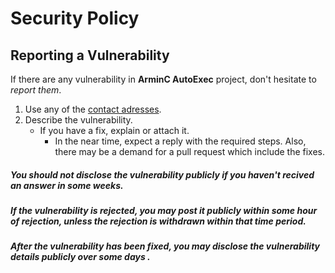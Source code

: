 # Security Policy

## Reporting a Vulnerability

If there are any vulnerability in **ArminC AutoExec** project, don't hesitate to _report them_.
        
1. Use any of the [contact adresses](https://github.com/Stellar-Colombian-Technology/EcoShield-Bakend#support).
2. Describe the vulnerability.
   * If you have a fix, explain or attach it.
     * In the near time, expect a reply with the required steps. Also, there may be a demand for a pull request which include the fixes.

##### You should not disclose the vulnerability publicly if you haven't recived an answer in some weeks.

##### If the vulnerability is rejected, you may post it publicly within some hour of rejection, unless the rejection is withdrawn within that time period.

##### After the vulnerability has been fixed, you may disclose the vulnerability details publicly over some days .